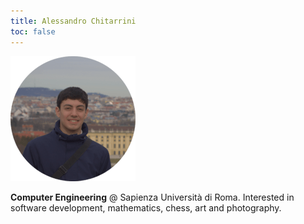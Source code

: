 ```yaml
---
title: Alessandro Chitarrini
toc: false
---
```


![Alessandro Chitarrini](profile.png)

**Computer Engineering** @ Sapienza Università di Roma. Interested in software development, mathematics, chess, art and photography.

